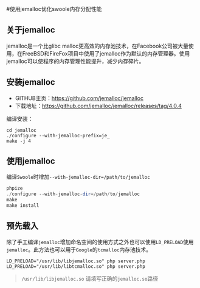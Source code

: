 #使用jemalloc优化swoole内存分配性能

关于jemalloc
----
jemalloc是一个比glibc malloc更高效的内存池技术，在Facebook公司被大量使用，在FreeBSD和FireFox项目中使用了jemalloc作为默认的内存管理器。使用jemalloc可以使程序的内存管理性能提升，减少内存碎片。

安装jemalloc
----
* GITHUB主页：<https://github.com/jemalloc/jemalloc>
* 下载地址：<https://github.com/jemalloc/jemalloc/releases/tag/4.0.4>

编译安装：
```shell
cd jemalloc
./configure --with-jemalloc-prefix=je_
make -j 4
```

使用jemalloc
----
编译`Swoole`时增加`--with-jemalloc-dir=/path/to/jemalloc`

```php
phpize
./configure --with-jemalloc-dir=/path/to/jemalloc
make 
make install
```

预先载入
----
除了手工编译`jemalloc`增加命名空间的使用方式之外也可以使用`LD_PRELOAD`使用`jemalloc`。此方法也可以用于`Google`的`tcmalloc`内存池技术。

```shell
LD_PRELOAD="/usr/lib/libjemalloc.so" php server.php
LD_PRELOAD="/usr/lib/libtcmalloc.so" php server.php
```

> `/usr/lib/libjemalloc.so` 请填写正确的`jemalloc.so`路径
